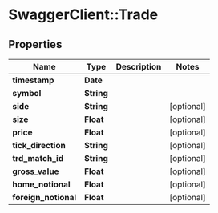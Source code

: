 # SwaggerClient::Trade

## Properties
Name | Type | Description | Notes
------------ | ------------- | ------------- | -------------
**timestamp** | **Date** |  | 
**symbol** | **String** |  | 
**side** | **String** |  | [optional] 
**size** | **Float** |  | [optional] 
**price** | **Float** |  | [optional] 
**tick_direction** | **String** |  | [optional] 
**trd_match_id** | **String** |  | [optional] 
**gross_value** | **Float** |  | [optional] 
**home_notional** | **Float** |  | [optional] 
**foreign_notional** | **Float** |  | [optional] 


